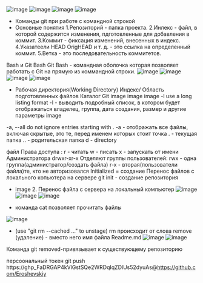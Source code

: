 ![image](https://user-images.githubusercontent.com/97594146/194746711-5fa21fa2-f2a1-4bcc-863e-a0e0a274e609.png)
![image](https://user-images.githubusercontent.com/97594146/194746724-5bf90e7d-8d3f-42ae-8c72-b5a3779206df.png)
![image](https://user-images.githubusercontent.com/97594146/194746734-b22cdaf7-efe4-468e-be29-82772a68c62e.png)
![image](https://user-images.githubusercontent.com/97594146/194746755-c1b5ea93-5626-4011-ab75-a065cebc9649.png)


* Команды git при работе с командной строкой 
* Основные понятия 1.Репозиторий - папка проекта. 2.Инлекс - файл, в которой содержится изменения, пдготовленные для добавления в коммит. 3.Коммит - фиксация изменений, внесенных в индекс. 4.Указатеели HEAD OrigHEAD и т. д. - это ссылка на определенный коммит. 5.Ветка - это последовательность коммитетов.

Bash и Git Bash Git Bash - командная оболочка которая позволяет работать с Git на прямую из коммандной строки.
![image](https://user-images.githubusercontent.com/97594146/194746772-5607fa40-ab73-4f69-9b28-158e04c785dd.png)
![image](https://user-images.githubusercontent.com/97594146/194746789-baaa63c5-acb3-4969-9c7e-401fef7315a5.png)
![image](https://user-images.githubusercontent.com/97594146/194746798-7a186792-0037-42a9-9926-fd0a326e0105.png)
![image](https://user-images.githubusercontent.com/97594146/194746813-da038253-4a97-4b0b-8277-0536328eaf4e.png)

* Рабочая директория(Working Directory) Индекс/ Область подготовленных файлов Каталог Git image image image -l use a long listing format -l - выводить подробный список, в котором будет отображаться владелец, группа, дата создания, размер и другие параметры image

-a, --all do not ignore entries starting with . -a - отображать все файлы, включая скрытые, это те, перед именем которых стоит точка . - текущая папка .. - родительская папка d - directory

файл Права доступа : r - читать w - писать x - запускать от имени Администратора drwxr-xr-x Отделяют группы пользователей: rwx - одна группа(администратор/создать файла) r-x - вторая(пользователи файла)те, кто не авторизовался Initialized = создание
Перенос файлов с локального копьютера на сервере git init - создание репозитория

* image 2. Перенос файла с сервера на локальный компьютер 
![image](https://user-images.githubusercontent.com/97594146/194747235-865a7282-e19c-4e3d-ab85-752dd1be5e78.png)
![image](https://user-images.githubusercontent.com/97594146/194747252-0be4bb1c-7c9d-456e-aca2-a153e9bed75c.png)
![image](https://user-images.githubusercontent.com/97594146/194747255-96eac50b-07b7-4161-b49c-3678e3a43738.png)


* команда cat позволяет прочитать файлы  

![image](https://user-images.githubusercontent.com/97594146/194747268-91e40ea8-d336-472c-99d2-be4c1672eca5.png)
* (use "git rm --cached ..." to unstage) rm происходит от слова remove (удаление) - вместо него имя файла Readme.md
![image](https://user-images.githubusercontent.com/97594146/194747285-ea55f48b-fb27-47d4-9473-0e97d4a6cbb6.png)
![image](https://user-images.githubusercontent.com/97594146/194747309-c851417b-47c7-4b85-84ad-3f20127b9eb4.png)




Команда git removed-привязывает к существующему репозиторию

персоональный токен git push https://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@https://github.com/Eroshevskiy
